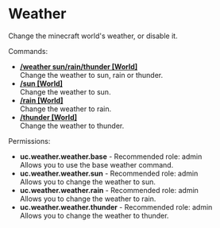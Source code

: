 Weather
====
Change the minecraft world's weather, or disable it.

Commands: <br>
* **[/weather sun/rain/thunder \[World\]](../commands/weather.md)**<br>Change the weather to sun, rain or thunder.
* **[/sun \[World\]](../commands/sun.md)**<br>Change the weather to sun.
* **[/rain \[World\]](../commands/rain.md)**<br>Change the weather to rain.
* **[/thunder \[World\]](../commands/thunder.md)**<br>Change the weather to thunder.

Permissions: <br>
* **uc.weather.weather.base** - Recommended role: admin<br>Allows you to use the base weather command.
* **uc.weather.weather.sun** - Recommended role: admin<br>Allows you to change the weather to sun.
* **uc.weather.weather.rain** - Recommended role: admin<br>Allows you to change the weather to rain.
* **uc.weather.weather.thunder** - Recommended role: admin<br>Allows you to change the weather to thunder.

